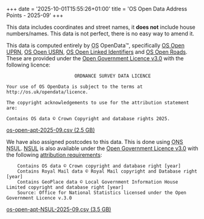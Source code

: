 +++
date = '2025-10-01T15:55:26+01:00'
title = 'OS Open Data Address Points - 2025-09'
+++

This data includes coordinates and street names, it __does not__ include house numbers/names.
This data is not perfect, there is no easy way to amend it.

This data is computed entirely by <abbr title="Ordnance Survey">OS</abbr> OpenData™, specifically [OS Open UPRN](https://osdatahub.os.uk/downloads/open/OpenUPRN), [OS Open USRN](https://osdatahub.os.uk/downloads/open/OpenUSRN), [OS Open Linked Identifiers](https://osdatahub.os.uk/downloads/open/LIDS) and [OS Open Roads](https://osdatahub.os.uk/downloads/open/OpenRoads).
These are provided under the [Open Government Licence v3.0](https://www.nationalarchives.gov.uk/doc/open-government-licence/version/3/) with the following licence:

```
                         ORDNANCE SURVEY DATA LICENCE

Your use of OS OpenData is subject to the terms at http://os.uk/opendata/licence.

The copyright acknowledgements to use for the attribution statement are:

Contains OS data © Crown Copyright and database rights 2025.
```

<a href="https://github.com/osm-uk/exports/releases/download/OS/os-open-apt-2025-09.csv.zip">os-open-apt-2025-09.csv (2.5 GB)</a>

We have also assigned postcodes to this data.
This is done using <abbr title="Office for National Statistics">ONS</abbr> <abbr title="National Statistics UPRN Lookup">NSUL</abbr>.
[NSUL](https://www.ons.gov.uk/methodology/geography/geographicalproducts/nationalstatisticsaddressproducts) is also available under the [Open Government Licence v3.0](https://www.nationalarchives.gov.uk/doc/open-government-licence/version/3/) with the following [attribution requirements](https://www.ons.gov.uk/methodology/geography/licences):

```
    Contains OS data © Crown copyright and database right [year]
    Contains Royal Mail data © Royal Mail copyright and Database right [year]
    Contains GeoPlace data © Local Government Information House Limited copyright and database right [year]
    Source: Office for National Statistics licensed under the Open Government Licence v.3.0
```

<a href="https://github.com/osm-uk/exports/releases/download/OS/os-open-apt-NSUL-2025-09.csv.zip">os-open-apt-NSUL-2025-09.csv (3.5 GB)</a>

